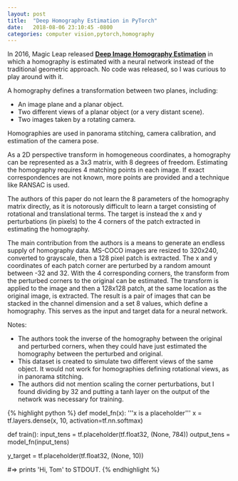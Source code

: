 ```yaml
---
layout: post
title:  "Deep Homography Estimation in PyTorch"
date:   2018-08-06 23:10:45 -0800
categories: computer vision,pytorch,homography 
---
```


In 2016, Magic Leap released [__Deep Image Homography Estimation__][paper] in which a homography is estimated with a neural network instead of the traditional geometric approach. No code was released, so I was curious to play around with it.

A homography defines a transformation between two planes, including:
- An image plane and a planar object.
- Two different views of a planar object (or a very distant scene).
- Two images taken by a rotating camera.

Homographies are used in panorama stitching, camera calibration, and estimation of the camera pose.

As a 2D perspective transform in homogeneous coordinates, a homography can be represented as a 3x3 matrix, with 8 degrees of freedom. Estimating the homography requires 4 matching points in each image. If exact correspondences are not known, more points are provided and a technique like RANSAC is used. 

The authors of this paper do not learn the 8 parameters of the homography matrix directly, as it is notorously difficult to learn a target consisting of rotational and translational terms. The target is instead the x and y perturbations (in pixels) to the 4 corners of the patch extracted in estimating the homography.

The main contribution from the authors is a means to generate an endless supply of homography data. MS-COCO images are resized to 320x240, converted to grayscale, then a 128 pixel patch is extracted. The x and y coordinates of each patch corner are perturbed by a random amount between -32 and 32. With the 4 corresponding corners, the transform from the perturbed corners to the original can be estimated. The transform is applied to the image and then a 128x128 patch, at the same location as the original image, is extracted. The result is a pair of images that can be stacked in the channel dimension and a set 8 values, which define a homography. This serves as the input and target data for a neural network.

Notes:
- The authors took the inverse of the homography between the original and perturbed corners, when they could have just estimated the homography between the perturbed and original.
- This dataset is created to simulate two different views of the same object. It would not work for homographies defining rotational views, as in panorama stitching.   
- The authors did not mention scaling the corner perturbations, but I found dividing by 32 and putting a tanh layer on the output of the network was necessary for training.


{% highlight python %}
def model_fn(x):
  '''x is a placeholder'''
  x = tf.layers.dense(x, 10, activation=tf.nn.softmax)

def train():
  input_tens = tf.placeholder(tf.float32, (None, 784))
  output_tens = model_fn(input_tens)
 
  y_target = tf.placeholder(tf.float32, (None, 10))

#=> prints 'Hi, Tom' to STDOUT.
{% endhighlight %}

[paper]: https://arxiv.org/pdf/1606.03798.pdf
